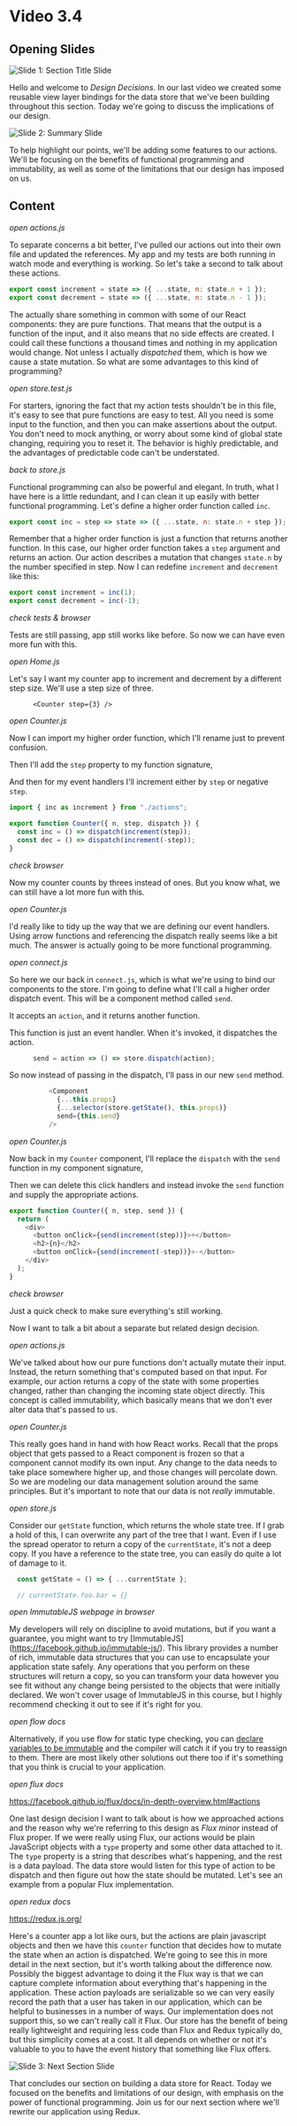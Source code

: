 # Video 3.4

## Opening Slides

![Slide 1: Section Title Slide](./slide-1-title.png)

Hello and welcome to _Design Decisions_. In our last video we created some reusable view layer bindings for the data store that we've been building throughout this section. Today we're going to discuss the implications of our design.

![Slide 2: Summary Slide](./slide-2-summary.png)

To help highlight our points, we'll be adding some features to our actions. We'll be focusing on the benefits of functional programming and immutability, as well as some of the limitations that our design has imposed on us.

## Content

_open actions.js_

To separate concerns a bit better, I've pulled our actions out into their own file and updated the references. My app and my tests are both running in watch mode and everything is working. So let's take a second to talk about these actions.

```javascript
export const increment = state => ({ ...state, n: state.n + 1 });
export const decrement = state => ({ ...state, n: state.n - 1 });
```

The actually share something in common with some of our React components: they are pure functions. That means that the output is a function of the input, and it also means that no side effects are created. I could call these functions a thousand times and nothing in my application would change. Not unless I actually _dispatched_ them, which is how we cause a state mutation. So what are some advantages to this kind of programming?

_open store.test.js_

For starters, ignoring the fact that my action tests shouldn't be in this file, it's easy to see that pure functions are easy to test. All you need is some input to the function, and then you can make assertions about the output. You don't need to mock anything, or worry about some kind of global state changing, requiring you to reset it. The behavior is highly predictable, and the advantages of predictable code can't be understated.

_back to store.js_

Functional programming can also be powerful and elegant. In truth, what I have here is a little redundant, and I can clean it up easily with better functional programming. Let's define a higher order function called `inc`.

```javascript
export const inc = step => state => ({ ...state, n: state.n + step });
```

Remember that a higher order function is just a function that returns another function. In this case, our higher order function takes a `step` argument and returns an action. Our action describes a mutation that changes `state.n` by the number specified in step. Now I can redefine `increment` and `decrement` like this:

```javascript
export const increment = inc(1);
export const decrement = inc(-1);
```

_check tests & browser_

Tests are still passing, app still works like before. So now we can have even more fun with this.

_open Home.js_

Let's say I want my counter app to increment and decrement by a different step size. We'll use a step size of three.

```
      <Counter step={3} />
```

_open Counter.js_

Now I can import my higher order function, which I'll rename just to prevent confusion.

Then I'll add the `step` property to my function signature,

And then for my event handlers I'll increment either by `step` or negative `step`.

```javascript
import { inc as increment } from "./actions";

export function Counter({ n, step, dispatch }) {
  const inc = () => dispatch(increment(step));
  const dec = () => dispatch(increment(-step));
}
```

_check browser_

Now my counter counts by threes instead of ones. But you know what, we can still have a lot more fun with this.

_open Counter.js_

I'd really like to tidy up the way that we are defining our event handlers. Using arrow functions and referencing the dispatch really seems like a bit much. The answer is actually going to be more functional programming.

_open connect.js_

So here we our back in `connect.js`, which is what we're using to bind our components to the store. I'm going to define what I'll call a higher order dispatch event. This will be a component method called `send`.

It accepts an `action`, and it returns another function.

This function is just an event handler. When it's invoked, it dispatches the action.

```javascript
      send = action => () => store.dispatch(action);
```

So now instead of passing in the dispatch, I'll pass in our new `send` method.

```javascript
          <Component
            {...this.props}
            {...selector(store.getState(), this.props)}
            send={this.send}
          />
```

_open Counter.js_

Now back in my `Counter` component, I'll replace the `dispatch` with the `send` function in my component signature,

Then we can delete this click handlers and instead invoke the `send` function and supply the appropriate actions.

```javascript
export function Counter({ n, step, send }) {
  return (
    <div>
      <button onClick={send(increment(step))}>+</button>
      <h2>{n}</h2>
      <button onClick={send(increment(-step))}>-</button>
    </div>
  );
}
```

_check browser_

Just a quick check to make sure everything's still working.

Now I want to talk a bit about a separate but related design decision.

_open actions.js_

We've talked about how our pure functions don't actually mutate their input. Instead, the return something that's computed based on that input. For example, our action returns a copy of the state with some properties changed, rather than changing the incoming state object directly. This concept is called immutability, which basically means that we don't ever alter data that's passed to us.

_open Counter.js_

This really goes hand in hand with how React works. Recall that the props object that gets passed to a React component is frozen so that a component cannot modify its own input. Any change to the data needs to take place somewhere higher up, and those changes will percolate down. So we are modeling our data management solution around the same principles. But it's important to note that our data is not _really_ immutable.

_open store.js_

Consider our `getState` function, which returns the whole state tree. If I grab a hold of this, I can overwrite any part of the tree that I want. Even if I use the spread operator to return a copy of the `currentState`, it's not a deep copy. If you have a reference to the state tree, you can easily do quite a lot of damage to it.

```javascript
  const getState = () => { ...currentState };

  // currentState.foo.bar = {}
```

_open ImmutableJS webpage in browser_

My developers will rely on discipline to avoid mutations, but if you want a guarantee, you might want to try [ImmutableJS]  (https://facebook.github.io/immutable-js/). This library provides a number of rich, immutable data structures that you can use to encapsulate your application state safely. Any operations that you perform on these structures will return a copy, so you can transform your data however you see fit without any change being persisted to the objects that were initially declared. We won't cover usage of ImmutableJS in this course, but I highly recommend checking it out to see if it's right for you.

_open flow docs_

Alternatively, if you use flow for static type checking, you can [declare variables to be immutable](https://flow.org/en/docs/react/redux/#typing-redux-state-immutability-a-classtoc-idtoc-typing-redux-state-immutability-hreftoc-typing-redux-state-immutabilitya) and the compiler will catch it if you try to reassign to them. There are most likely other solutions out there too if it's something that you think is crucial to your application.

_open flux docs_

https://facebook.github.io/flux/docs/in-depth-overview.html#actions

One last design decision I want to talk about is how we approached actions and the reason why we're referring to this design as _Flux minor_ instead of Flux proper. If we were really using Flux, our actions would be plain JavaScript objects with a `type` property and some other data attached to it. The `type` property is a string that describes what's happening, and the rest is a data payload. The data store would listen for this type of action to be dispatch and then figure out how the state should be mutated. Let's see an example from a popular Flux implementation.

_open redux docs_

https://redux.js.org/

Here's a counter app a lot like ours, but the actions are plain javascript objects and then we have this `counter` function that decides how to mutate the state when an action is dispatched. We're going to see this in more detail in the next section, but it's worth talking about the difference now. Possibly the biggest advantage to doing it the Flux way is that we can capture complete information about everything that's happening in the application. These action payloads are serializable so we can very easily record the path that a user has taken in our application, which can be helpful to businesses in a number of ways. Our implementation does not support this, so we can't really call it Flux. Our store has the benefit of being really lightweight and requiring less code than Flux and Redux typically do, but this simplicity comes at a cost. It all depends on whether or not it's valuable to you to have the event history that something like Flux offers.

![Slide 3: Next Section Slide](./slide-3-next-section.png)

That concludes our section on building a data store for React. Today we focused on the benefits and limitations of our design, with emphasis on the power of functional programming. Join us for our next section where we'll rewrite our application using Redux.
